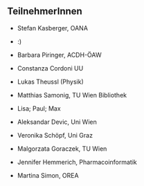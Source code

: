 ## TeilnehmerInnen

* Stefan Kasberger, OANA
* :)
* Barbara Piringer, ACDH-ÖAW
* Constanza Cordoni UU
* Lukas Theussl (Physik)
* Matthias Samonig, TU Wien Bibliothek
* Lisa; Paul; Max
* Aleksandar Devic, Uni Wien
* Veronika Schöpf, Uni Graz
* Malgorzata Goraczek, TU Wien 
* Jennifer Hemmerich, Pharmacoinformatik

* Martina Simon, OREA
